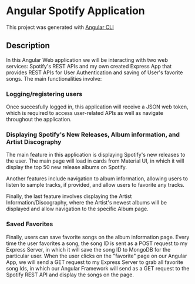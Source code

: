 # Angular Spotify Application

This project was generated with [Angular CLI](https://github.com/angular/angular-cli) 

## Description
In this Angular Web application we will be interacting with two web services: Spotify's REST APIs and my own created Express App that provides REST APIs for User Authentication and saving of User's favorite songs. The main functionalities involve:

### Logging/registering users 

Once succesfully logged in, this application will receive a JSON web token, which is required to access user-related APIs as well as navigate throughout the application.

### Displaying Spotify's New Releases, Album information, and Artist Discography

The main feature in this application is displaying Spotify's new releases to the user. The main page will load in cards from Material UI, in which it will display the top 50 new release albums on Spotify.

Another features include navigation to album information, allowing users to listen to sample tracks, if provided, and allow users to favorite any tracks.

Finally, the last feature involves displaying the Artist Information/Discography, where the Artist's newest albums will be displayed and allow navigation to the specific Album page.

### Saved Favorites

Finally, users can save favorite songs on the album information page. Every time the user favorites a song, the song ID is sent as a POST request to my Express Server, in which it will save the song ID to MongoDB for the particular user. When the user clicks on the "favorite" page on our Angular App, we will send a GET request to my Express Server to grab all favorite song Ids, in which our Angular Framework will send as a GET request to the Spotify REST API and display the songs on the page. 

